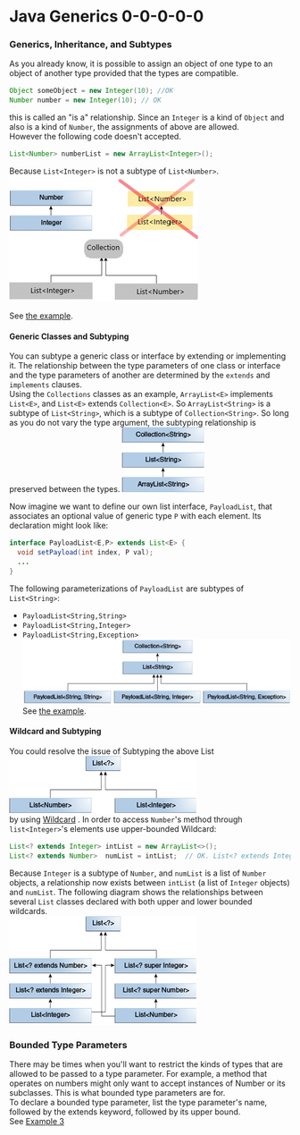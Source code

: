 # Java Generics 0-0-0-0-0

### Generics, Inheritance, and Subtypes
As you already know, it is possible to assign an object of one type to an object of another type provided that the types are compatible.
```java
Object someObject = new Integer(10); //OK
Number number = new Integer(10); // OK
```
this is called an "is a" relationship. 
Since an <code>Integer</code> is a kind of <code>Object</code> and also is a kind of <code>Number</code>, 
the assignments of above are allowed.  
However the following code doesn't accepted.
```java
List<Number> numberList = new ArrayList<Integer>();
``` 
Because <code>List\<Integer></code> is not a subtype of <code>List\<Number></code>.  
![generics subtype Relationship](doc/img/generics-subtypeRelationship.gif)

See [the example](E5GenericAndSubtyping.java).  

#### Generic Classes and Subtyping
You can subtype a generic class or interface by extending or implementing it.
The relationship between the type parameters of one class or interface and the type parameters of another are determined 
by the `extends` and `implements` clauses.  
Using the `Collections` classes as an example, `ArrayList<E>` implements `List<E>`, and `List<E>` extends `Collection<E>`. 
So `ArrayList<String>` is a subtype of `List<String>`, which is a subtype of `Collection<String>`. 
So long as you do not vary the type argument, the subtyping relationship is preserved between the types.
![sample hierarchy](doc/img/generics-sampleHierarchy.gif)  

Now imagine we want to define our own list interface, `PayloadList`, that associates an optional 
value of generic type `P` with each element. Its declaration might look like:
```java
interface PayloadList<E,P> extends List<E> {
  void setPayload(int index, P val);
  ...
}
```
The following parameterizations of `PayloadList` are subtypes of `List<String>`:
* `PayloadList<String,String>`
* `PayloadList<String,Integer>`
* `PayloadList<String,Exception>`
![payload list hierarchy](doc/img/generics-payloadListHierarchy.gif)  
See [the example](E5GenericAndSubtyping.java).
#### Wildcard and Subtyping 
You could resolve the issue of Subtyping the above List
![](doc/img/generics-listParent.gif)  
by using 
[Wildcard]() .
In order to access `Number`'s method through `list<Integer>`'s elements use upper-bounded Wildcard:
```java
List<? extends Integer> intList = new ArrayList<>();
List<? extends Number>  numList = intList;  // OK. List<? extends Integer> is a subtype of List<? extends Number>
```
Because `Integer` is a subtype of `Number`, and `numList` is a list of `Number` objects, 
a relationship now exists between `intList` (a list of `Integer` objects) and `numList`. 
The following diagram shows the relationships between several `List` classes declared with both upper and lower bounded wildcards.  
![wild card subtypes](doc/img/generics-wildcardSubtyping.gif)



### Bounded Type Parameters
There may be times when you'll want to restrict the kinds of types that are allowed 
to be passed to a type parameter. For example, a method that operates on numbers 
might only want to accept instances of Number or its subclasses. 
This is what bounded type parameters are for.  
To declare a bounded type parameter, list the type parameter's name, followed by the extends keyword, followed by its upper bound.  
See [Example 3](GENERICS-EXAMPLES.md#example-3---generic-method-bounded-type-parametere3genericmethodboundedtypeparametersjava-)  